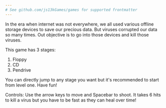 ```yaml
---
# See github.com/js13kGames/games for supported frontmatter
---
```

In the era when internet was not everywhere, we all used various offline storage devices to save our precious data. But viruses corrupted our data so many times. Out objective is to go into those devices and kill those viruses.

This game has 3 stages:
1) Floppy
2) CD
3) Pendrive

You can directly jump to any stage you want but it's recommended to start from level one.
Have fun!

Controls:
Use the arrow keys to move and Spacebar to shoot. It takes 6 hits to kill a virus but you have to be fast as they can heal over time!